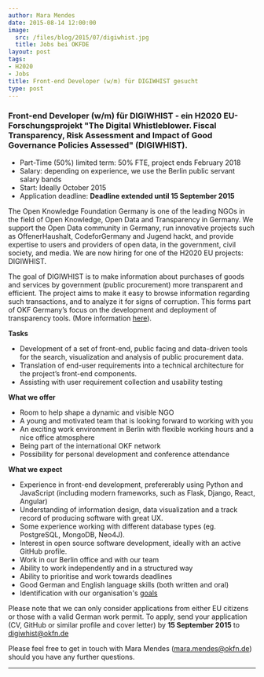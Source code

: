 ```yaml
---
author: Mara Mendes
date: 2015-08-14 12:00:00
image:
  src: /files/blog/2015/07/digiwhist.jpg
  title: Jobs bei OKFDE
layout: post
tags:
- H2020
- Jobs
title: Front-end Developer (w/m) für DIGIWHIST gesucht
type: post
---
```


###  Front-end Developer (w/m) für DIGIWHIST - ein H2020 EU-Forschungsprojekt "The Digital Whistleblower. Fiscal Transparency, Risk Assessment and Impact of Good Governance Policies Assessed" (DIGIWHIST).

* Part-Time (50%) limited term: 50% FTE, project ends February 2018
* Salary: depending on experience, we use the Berlin public servant salary bands
* Start: Ideally October 2015 
* Application deadline: **Deadline extended until 15 September 2015** 


The Open Knowledge Foundation Germany is one of the leading NGOs in the field of Open Knowledge, Open Data and Transparency in Germany. We support the Open Data community in Germany,  run innovative projects such as OffenerHaushalt, CodeforGermany and Jugend hackt, and provide expertise to users and providers of open data, in the government, civil society, and media. We are now hiring for one of the H2020 EU projects: DIGIWHIST.

The goal of DIGIWHIST is to make information about purchases of goods and services by government (public procurement) more transparent and efficient. The project aims to make it easy to browse information regarding such transactions, and to analyze it for signs of corruption. This forms part of OKF Germany’s focus on the development and deployment of transparency tools. (More information <a href="/blog/2015/01/okfde-awarded-h2020-project-to-improve-transparency-in-public-spending-and-support-whistleblowing/">here</a>).  

<strong>Tasks</strong>

* Development of a set of front-end, public facing and data-driven tools for the search, visualization and analysis of public procurement data.
* Translation of end-user requirements into a technical architecture for the project’s front-end components. 
* Assisting with user requirement collection and usability testing 


<strong>What we offer</strong>

* Room to help shape a dynamic and visible NGO 
* A young and motivated team that is looking forward to working with you 
* An exciting work environment in Berlin with flexible working hours and a nice office atmosphere 
* Being part of the international OKF network 
* Possibility for personal development and conference attendance 

<strong>What we expect</strong>

<ul>
<li>Experience in front-end development, prefererably using Python and JavaScript (including modern frameworks, such as Flask, Django, React, Angular)</li>
<li>Understanding of information design, data visualization and a track record of producing software with great UX.</li>
<li>Some experience working with different database types (eg. PostgreSQL, MongoDB, Neo4J).</li>
<li>Interest in open source software development, ideally with an active GitHub profile.</li>
<li>Work in our Berlin office and with our team </li>
<li>Ability to work independently and in a structured way </li>
<li>Ability to prioritise and work towards deadlines </li>
<li>Good German and English language skills (both written and oral) </li>
<li>Identification with our organisation's <a href="/mission/">goals</a></li>
</ul>

Please note that we can only consider applications from either EU citizens or those with a valid German work permit. 
To apply, send your application (CV, GitHub or similar profile and cover letter) by **15 September 2015** to <a href="mailto:digiwhist@okfn.de?Subject=Application DIGIWHIST">digiwhist@okfn.de</a>

Please feel free to get in touch with Mara Mendes (<a href="mailto:mara.mendes@okfn.de?Subject=Application DIGIWHIST">mara.mendes@okfn.de</a>) should you have any further questions.  


<hr>